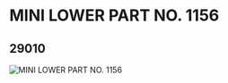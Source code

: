 # MINI LOWER PART NO. 1156
## 29010
![MINI LOWER PART NO. 1156](https://lc-www-live-s.legocdn.com/media/bricks/5/2/6170890.jpg)